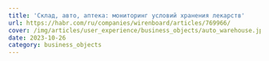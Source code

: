 ```yaml
---
title: 'Склад, авто, аптека: мониторинг условий хранения лекарств'
url: https://habr.com/ru/companies/wirenboard/articles/769966/
cover: /img/articles/user_experience/business_objects/auto_warehouse.jpg
date: 2023-10-26
category: business_objects
---
```

